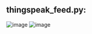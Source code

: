 ## thingspeak_feed.py:
![image](https://user-images.githubusercontent.com/98120541/236541386-7eed937d-70a4-4d2b-9645-3319967a8551.png)
![image](https://user-images.githubusercontent.com/98120541/236541994-32d0bb8d-21c3-4825-90f5-d26826d2393f.png)

